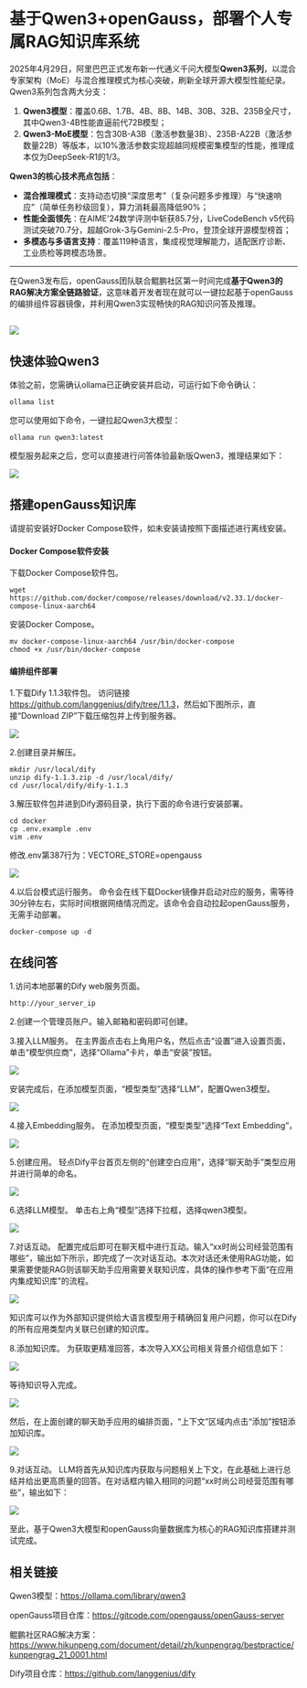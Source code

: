 # 基于Qwen3+openGauss，部署个人专属RAG知识库系统

2025年4月29日，阿里巴巴正式发布新一代通义千问大模型**Qwen3系列**，以混合专家架构（MoE）与混合推理模式为核心突破，刷新全球开源大模型性能纪录。Qwen3系列包含两大分支：  
1. **Qwen3模型**：覆盖0.6B、1.7B、4B、8B、14B、30B、32B、235B全尺寸，其中Qwen3-4B性能直逼前代72B模型；
2. **Qwen3-MoE模型**：包含30B-A3B（激活参数量3B）、235B-A22B（激活参数量22B）等版本，以10%激活参数实现超越同规模密集模型的性能，推理成本仅为DeepSeek-R1的1/3。  

**Qwen3的核心技术亮点包括**：  
- **混合推理模式**：支持动态切换“深度思考”（复杂问题多步推理）与“快速响应”（简单任务秒级回复），算力消耗最高降低90%；  
- **性能全面领先**：在AIME'24数学评测中斩获85.7分，LiveCodeBench v5代码测试突破70.7分，超越Grok-3与Gemini-2.5-Pro，登顶全球开源模型榜首；
- **多模态与多语言支持**：覆盖119种语言，集成视觉理解能力，适配医疗诊断、工业质检等跨模态场景。  

---
 
在Qwen3发布后，openGauss团队联合鲲鹏社区第一时间完成**基于Qwen3的RAG解决方案全链路验证**，这意味着开发者现在就可以一键拉起基于openGauss的编排组件容器镜像，并利用Qwen3实现畅快的RAG知识问答及推理。


![](./figures/RAG-ARCH.png)
---

## 快速体验Qwen3

体验之前，您需确认ollama已正确安装并启动，可运行如下命令确认：
```
ollama list
```
您可以使用如下命令，一键拉起Qwen3大模型：
```
ollama run qwen3:latest
```

模型服务起来之后，您可以直接进行问答体验最新版Qwen3，推理结果如下：

![](./figures/QWEN3TEST.png)

## 搭建openGauss知识库

请提前安装好Docker Compose软件，如未安装请按照下面描述进行离线安装。

#### Docker Compose软件安装
下载Docker Compose软件包。
```
wget https://github.com/docker/compose/releases/download/v2.33.1/docker-compose-linux-aarch64
```
安装Docker Compose。
```
mv docker-compose-linux-aarch64 /usr/bin/docker-compose
chmod +x /usr/bin/docker-compose
```
#### 编排组件部署
1.下载Dify 1.1.3软件包。
访问链接<https://github.com/langgenius/dify/tree/1.1.3>，然后如下图所示，直接“Download ZIP”下载压缩包并上传到服务器。

![](./figures/DIFY.png)

2.创建目录并解压。
```
mkdir /usr/local/dify
unzip dify-1.1.3.zip -d /usr/local/dify/
cd /usr/local/dify/dify-1.1.3
```
3.解压软件包并进到Dify源码目录，执行下面的命令进行安装部署。
```
cd docker
cp .env.example .env
vim .env
```
修改.env第387行为：VECTORE_STORE=opengauss

![](./figures/ENV.png)

4.以后台模式运行服务。
命令会在线下载Docker镜像并启动对应的服务，需等待30分钟左右，实际时间根据网络情况而定。该命令会自动拉起openGauss服务，无需手动部署。
```
docker-compose up -d
```

## 在线问答

1.访问本地部署的Dify web服务页面。
```
http://your_server_ip
```
2.创建一个管理员账户。输入邮箱和密码即可创建。

3.接入LLM服务。
在主界面点击右上角用户名，然后点击“设置”进入设置页面，单击“模型供应商”，选择“Ollama”卡片，单击“安装”按钮。


![](./figures/ollam.png)


安装完成后，在添加模型页面，“模型类型”选择“LLM”，配置Qwen3模型。


![](./figures/qwen3llm.png)

4.接入Embedding服务。
在添加模型页面，“模型类型”选择“Text Embedding”，

![](./figures/nomic.png)

5.创建应用。
轻点Dify平台首页左侧的“创建空白应用”，选择“聊天助手”类型应用并进行简单的命名。

![](./figures/chat.png)

6.选择LLM模型。
单击右上角“模型”选择下拉框，选择qwen3模型。

![](./figures/chatllm.png)

7.对话互动。
配置完成后即可在聊天框中进行互动。输入“xx时尚公司经营范围有哪些”，输出如下所示，即完成了一次对话互动。本次对话还未使用RAG功能，如果需要使能RAG则该聊天助手应用需要关联知识库，具体的操作参考下面“在应用内集成知识库”的流程。

![](./figures/chat1.png)

知识库可以作为外部知识提供给大语言模型用于精确回复用户问题，你可以在Dify的所有应用类型内关联已创建的知识库。

8.添加知识库。
为获取更精准回答，本次导入XX公司相关背景介绍信息如下：

![](./figures/txt.png)

等待知识导入完成。

![](./figures/corps.png)

然后，在上面创建的聊天助手应用的编排页面，“上下文”区域内点击“添加”按钮添加知识库。

![](./figures/company.png)

9.对话互动。
LLM将首先从知识库内获取与问题相关上下文，在此基础上进行总结并给出更高质量的回答。在对话框内输入相同的问题“xx时尚公司经营范围有哪些”，输出如下：

![](./figures/chat2.png)

至此，基于Qwen3大模型和openGauss向量数据库为核心的RAG知识库搭建并测试完成。

## 相关链接
Qwen3模型：https://ollama.com/library/qwen3

openGauss项目仓库：https://gitcode.com/opengauss/openGauss-server

鲲鹏社区RAG解决方案：https://www.hikunpeng.com/document/detail/zh/kunpengrag/bestpractice/kunpengrag_21_0001.html

Dify项目仓库：https://github.com/langgenius/dify
